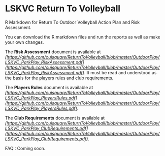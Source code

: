 # LSKVC Return To Volleyball 

R Markdown for Return To Outdoor Volleyball Action Plan and Risk Assessment. 

You can download the R markdown files and run the reports as well as make your own changes. 

The **Risk Assessment** document is available at *[https://github.com/cuisquare/ReturnToVolleyball/blob/master/OutdoorPlay/LSKVC_ParkPlay_RiskAssessment.pdf](https://github.com/cuisquare/ReturnToVolleyball/blob/master/OutdoorPlay/LSKVC_ParkPlay_RiskAssessment.pdf)*. It must be read and understood as the basis for the players rules and club requirements.

The **Players Rules** document is available at *[https://github.com/cuisquare/ReturnToVolleyball/blob/master/OutdoorPlay/LSKVC_ParkPlay_PlayersRules.pdf](https://github.com/cuisquare/ReturnToVolleyball/blob/master/OutdoorPlay/LSKVC_ParkPlay_PlayersRules.pdf)*.

The **Club Requirements** document is available at  *[https://github.com/cuisquare/ReturnToVolleyball/blob/master/OutdoorPlay/LSKVC_ParkPlay_ClubRequirements.pdf](https://github.com/cuisquare/ReturnToVolleyball/blob/master/OutdoorPlay/LSKVC_ParkPlay_ClubRequirements.pdf)*.

FAQ : Coming soon.


